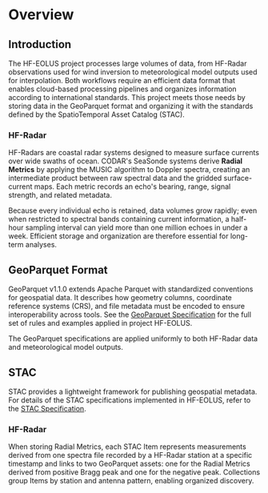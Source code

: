 # Overview

## Introduction

The HF-EOLUS project processes large volumes of data, from HF-Radar observations used for wind inversion to meteorological model outputs used for interpolation. Both workflows require an efficient data format that enables cloud-based processing pipelines and organizes information according to international standards. This project meets those needs by storing data in the GeoParquet format and organizing it with the standards defined by the SpatioTemporal Asset Catalog (STAC).

### HF-Radar

HF-Radars are coastal radar systems designed to measure surface currents over wide swaths of ocean. CODAR's SeaSonde systems derive **Radial Metrics** by applying the MUSIC algorithm to Doppler spectra, creating an intermediate product between raw spectral data and the gridded surface-current maps. Each metric records an echo's bearing, range, signal strength, and related metadata.

Because every individual echo is retained, data volumes grow rapidly; even when restricted to spectral bands containing current information, a half-hour sampling interval can yield more than one million echoes in under a week. Efficient storage and organization are therefore essential for long-term analyses.

## GeoParquet Format

GeoParquet v1.1.0 extends Apache Parquet with standardized conventions for geospatial data. It describes how geometry columns, coordinate reference systems (CRS), and file metadata must be encoded to ensure interoperability across tools. See the [GeoParquet Specification](geoparquet_specs.md) for the full set of rules and examples applied in project HF-EOLUS.

The GeoParquet specifications are applied uniformly to both HF-Radar data and meteorological model outputs.

## STAC

STAC provides a lightweight framework for publishing geospatial metadata. For details of the STAC specifications implemented in HF-EOLUS, refer to the [STAC Specification](stac_specs.md). 

### HF-Radar

When storing Radial Metrics, each STAC Item represents measurements derived from one spectra file recorded by a HF-Radar station at a specific timestamp and links to two GeoParquet assets: one for the Radial Metrics derived from positive Bragg peak and one for the negative peak. Collections group Items by station and antenna pattern, enabling organized discovery. 
